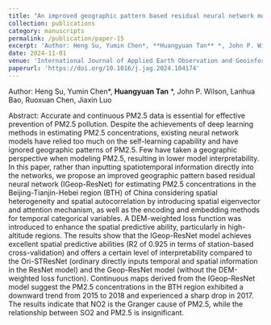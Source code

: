 ```yaml
---
title: "An improved geographic pattern based residual neural network model for estimating PM2.5 concentrations"
collection: publications
category: manuscripts
permalink: /publication/paper-15
excerpt: 'Author: Heng Su, Yumin Chen*, **Huangyuan Tan** *, John P. Wilson, Lanhua Bao, Ruoxuan Chen, Jiaxin Luo'
date: 2024-11-01
venue: 'International Journal of Applied Earth Observation and Geoinformation'
paperurl: 'https://doi.org/10.1016/j.jag.2024.104174'
---
```

Author: Heng Su, Yumin Chen*, **Huangyuan Tan** *, John P. Wilson, Lanhua Bao, Ruoxuan Chen, Jiaxin Luo

Abstract: Accurate and continuous PM2.5 data is essential for effective prevention of PM2.5 pollution. Despite the achievements of deep learning methods in estimating PM2.5 concentrations, existing neural network models have relied too much on the self-learning capability and have ignored geographic patterns of PM2.5. Few have taken a geographic perspective when modeling PM2.5, resulting in lower model interpretability. In this paper, rather than inputting spatiotemporal information directly into the networks, we propose an improved geographic pattern based residual neural network (IGeop-ResNet) for estimating PM2.5 concentrations in the Beijing-Tianjin-Hebei region (BTH) of China considering spatial heterogeneity and spatial autocorrelation by introducing spatial eigenvector and attention mechanism, as well as the encoding and embedding methods for temporal categorical variables. A DEM-weighted loss function was introduced to enhance the spatial predictive ability, particularly in high-altitude regions. The results show that the IGeop-ResNet model achieves excellent spatial predictive abilities (R2 of 0.925 in terms of station-based cross-validation) and offers a certain level of interpretability compared to the Ori-STResNet (ordinary directly inputs temporal and spatial information in the ResNet model) and the Geop-ResNet model (without the DEM-weighted loss function). Continuous maps derived from the IGeop-ResNet model suggest the PM2.5 concentrations in the BTH region exhibited a downward trend from 2015 to 2018 and experienced a sharp drop in 2017. The results indicate that NO2 is the Granger cause of PM2.5, while the relationship between SO2 and PM2.5 is insignificant.
